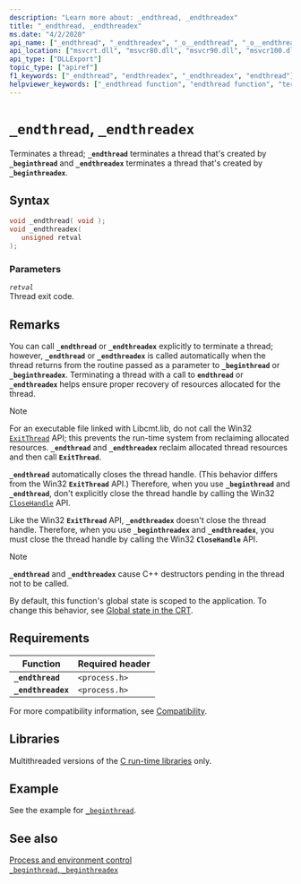 ```yaml
---
description: "Learn more about: _endthread, _endthreadex"
title: "_endthread, _endthreadex"
ms.date: "4/2/2020"
api_name: ["_endthread", "_endthreadex", "_o__endthread", "_o__endthreadex"]
api_location: ["msvcrt.dll", "msvcr80.dll", "msvcr90.dll", "msvcr100.dll", "msvcr100_clr0400.dll", "msvcr110.dll", "msvcr110_clr0400.dll", "msvcr120.dll", "msvcr120_clr0400.dll", "ucrtbase.dll", "api-ms-win-crt-runtime-l1-1-0.dll", "api-ms-win-crt-private-l1-1-0.dll"]
api_type: ["DLLExport"]
topic_type: ["apiref"]
f1_keywords: ["_endthread", "endthreadex", "_endthreadex", "endthread"]
helpviewer_keywords: ["_endthread function", "endthread function", "terminating threads", "endthreadex function", "_endthreadex function", "threading [C++], terminating threads"]
---
```

# `_endthread`, `_endthreadex`

Terminates a thread; **`_endthread`** terminates a thread that's created by **`_beginthread`** and  **`_endthreadex`** terminates a thread that's created by **`_beginthreadex`**.

## Syntax

```C
void _endthread( void );
void _endthreadex(
   unsigned retval
);
```

### Parameters

*`retval`*\
Thread exit code.

## Remarks

You can call **`_endthread`** or **`_endthreadex`** explicitly to terminate a thread; however, **`_endthread`** or **`_endthreadex`** is called automatically when the thread returns from the routine passed as a parameter to **`_beginthread`** or **`_beginthreadex`**. Terminating a thread with a call to **`endthread`** or **`_endthreadex`** helps ensure proper recovery of resources allocated for the thread.

> [!NOTE]
> For an executable file linked with Libcmt.lib, do not call the Win32 [`ExitThread`](/windows/win32/api/processthreadsapi/nf-processthreadsapi-exitthread) API; this prevents the run-time system from reclaiming allocated resources. **`_endthread`** and **`_endthreadex`** reclaim allocated thread resources and then call **`ExitThread`**.

**`_endthread`** automatically closes the thread handle. (This behavior differs from the Win32 **`ExitThread`** API.) Therefore, when you use **`_beginthread`** and **`_endthread`**, don't explicitly close the thread handle by calling the Win32 [`CloseHandle`](/windows/win32/api/handleapi/nf-handleapi-closehandle) API.

Like the Win32 **`ExitThread`** API, **`_endthreadex`** doesn't close the thread handle. Therefore, when you use **`_beginthreadex`** and **`_endthreadex`**, you must close the thread handle by calling the Win32 **`CloseHandle`** API.

> [!NOTE]
> **`_endthread`** and **`_endthreadex`** cause C++ destructors pending in the thread not to be called.

By default, this function's global state is scoped to the application. To change this behavior, see [Global state in the CRT](../global-state.md).

## Requirements

|Function|Required header|
|--------------|---------------------|
|**`_endthread`**|`<process.h>`|
|**`_endthreadex`**|`<process.h>`|

For more compatibility information, see [Compatibility](../compatibility.md).

## Libraries

Multithreaded versions of the [C run-time libraries](../crt-library-features.md) only.

## Example

See the example for [`_beginthread`](beginthread-beginthreadex.md).

## See also

[Process and environment control](../process-and-environment-control.md)\
[`_beginthread`, `_beginthreadex`](beginthread-beginthreadex.md)
